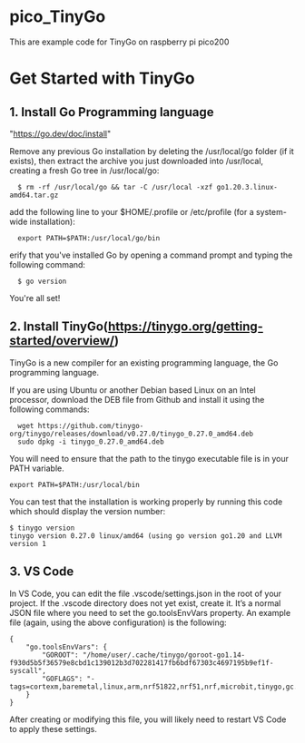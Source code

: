 # pico_TinyGo
This are example code for TinyGo on raspberry pi pico200

# Get Started with TinyGo

## 1. Install Go Programming language
   "https://go.dev/doc/install"

   Remove any previous Go installation by deleting the /usr/local/go folder (if it exists), 
   then extract the archive you just downloaded into /usr/local, creating a fresh Go tree in /usr/local/go:

      $ rm -rf /usr/local/go && tar -C /usr/local -xzf go1.20.3.linux-amd64.tar.gz


   add the following line to your $HOME/.profile or /etc/profile (for a system-wide installation):

      export PATH=$PATH:/usr/local/go/bin
   
   erify that you've installed Go by opening a command prompt and typing the following command:
    
      $ go version

  You're all set!
  
## 2. Install TinyGo(https://tinygo.org/getting-started/overview/)
  
  TinyGo is a new compiler for an existing programming language, the Go programming language. 
  
  If you are using Ubuntu or another Debian based Linux on an Intel processor, 
  download the DEB file from Github and install it using the following   commands:

      wget https://github.com/tinygo-org/tinygo/releases/download/v0.27.0/tinygo_0.27.0_amd64.deb
      sudo dpkg -i tinygo_0.27.0_amd64.deb
   
   You will need to ensure that the path to the tinygo executable file is in your PATH variable.

    export PATH=$PATH:/usr/local/bin
    
   You can test that the installation is working properly by running this code which should display the version number:

    $ tinygo version
    tinygo version 0.27.0 linux/amd64 (using go version go1.20 and LLVM version 1
    
## 3. VS Code
  In VS Code, you can edit the file .vscode/settings.json in the root of your project. 
  If the .vscode directory does not yet exist, create it. It’s a normal JSON file where you need to set the go.toolsEnvVars property.
  An example file (again, using the above configuration) is the following:

    {
        "go.toolsEnvVars": {
            "GOROOT": "/home/user/.cache/tinygo/goroot-go1.14-f930d5b5f36579e8cbd1c139012b3d702281417fb6bdf67303c4697195b9ef1f-syscall",
            "GOFLAGS": "-tags=cortexm,baremetal,linux,arm,nrf51822,nrf51,nrf,microbit,tinygo,gc.conservative,scheduler.tasks"
        }
    }
  After creating or modifying this file, you will likely need to restart VS Code to apply these settings.

